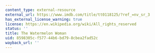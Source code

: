```yaml
---
content_type: external-resource
external_url: https://www.imdb.com/title/tt0118125/?ref_=nv_sr_3
has_external_license_warning: true
license: https://en.wikipedia.org/wiki/All_rights_reserved
status: ''
title: The Watermelon Woman
uid: 8598305c-f577-44b6-bd79-8cbea2fad52c
wayback_url: ''
---
```


